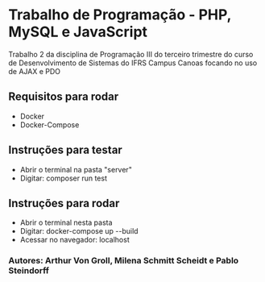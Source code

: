 # Trabalho de Programação - PHP, MySQL e JavaScript

Trabalho 2 da disciplina de Programação III do terceiro trimestre do curso de Desenvolvimento de Sistemas do IFRS Campus Canoas focando no uso de AJAX e PDO

## Requisitos para rodar
- Docker
- Docker-Compose

## Instruções para testar
- Abrir o terminal na pasta "server"
- Digitar: composer run test

## Instruções para rodar
- Abrir o terminal nesta pasta
- Digitar: docker-compose up --build
- Acessar no navegador: localhost

### Autores: Arthur Von Groll, Milena Schmitt Scheidt e Pablo Steindorff